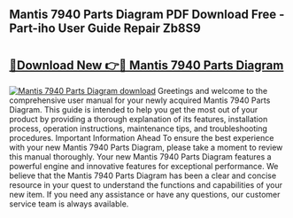 ## Mantis 7940 Parts Diagram PDF Download Free - Part-iho User Guide Repair Zb8S9

# <h2><a href="http://dfided.blite.top/?on=Mantis+7940+Parts+Diagram">🔗Download New 👉🔴 Mantis 7940 Parts Diagram</a></h2>

[![Mantis 7940 Parts Diagram download](https://i.imgur.com/lujVjoI.png)](http://dfided.blite.top/?on=Mantis+7940+Parts+Diagram)
Greetings and welcome to the comprehensive user manual for your newly acquired Mantis 7940 Parts Diagram. This guide is intended to help you get the most out of your product by providing a thorough explanation of its features, installation process, operation instructions, maintenance tips, and troubleshooting procedures. Important Information Ahead To ensure the best experience with your new Mantis 7940 Parts Diagram, please take a moment to review this manual thoroughly. Your new Mantis 7940 Parts Diagram features a powerful engine and innovative features for exceptional performance. We believe that the Mantis 7940 Parts Diagram has been a clear and concise resource in your quest to understand the functions and capabilities of your new item. If you need any assistance or have any questions, our customer service team is always available.
